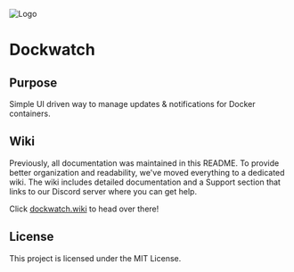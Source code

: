 ![Logo](https://repository-images.githubusercontent.com/718854440/29604111-7881-4c70-82e5-58710371e1eb)

# Dockwatch

## Purpose

Simple UI driven way to manage updates & notifications for Docker containers.

## Wiki

Previously, all documentation was maintained in this README. To provide better organization and readability, we've moved everything to a dedicated wiki. The wiki includes detailed documentation and a Support section that links to our Discord server where you can get help.

Click [dockwatch.wiki](https://dockwatch.wiki) to head over there!

## License

This project is licensed under the MIT License.
